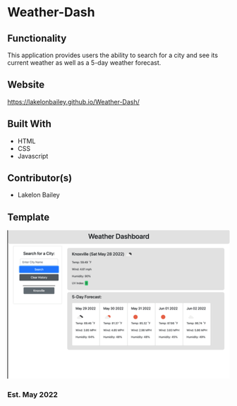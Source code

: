 # Weather-Dash

## Functionality
This application provides users the ability to search for a city and see its current weather as well as a 5-day weather forecast. 


## Website
https://lakelonbailey.github.io/Weather-Dash/

## Built With
* HTML
* CSS
* Javascript

## Contributor(s)
* Lakelon Bailey

## Template
![image](./assets/images/template.png)

### Est. May 2022
